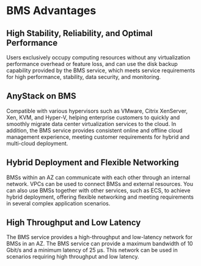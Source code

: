 # BMS Advantages<a name="EN-US_TOPIC_0053536934"></a>

## High Stability, Reliability, and Optimal Performance<a name="section1958571602920"></a>

Users exclusively occupy computing resources without any virtualization performance overhead or feature loss, and can use the disk backup capability provided by the BMS service, which meets service requirements for high performance, stability, data security, and monitoring.

## AnyStack on BMS<a name="section64425391018"></a>

Compatible with various hypervisors such as VMware, Citrix XenServer, Xen, KVM, and Hyper-V, helping enterprise customers to quickly and smoothly migrate data center virtualization services to the cloud. In addition, the BMS service provides consistent online and offline cloud management experience, meeting customer requirements for hybrid and multi-cloud deployment.

## Hybrid Deployment and Flexible Networking<a name="section1788383492814"></a>

BMSs within an AZ can communicate with each other through an internal network. VPCs can be used to connect BMSs and external resources. You can also use BMSs together with other services, such as ECS, to achieve hybrid deployment, offering flexible networking and meeting requirements in several complex application scenarios.

## High Throughput and Low Latency<a name="section224947289921"></a>

The BMS service provides a high-throughput and low-latency network for BMSs in an AZ. The BMS service can provide a maximum bandwidth of 10 Gbit/s and a minimum latency of 25 μs. This network can be used in scenarios requiring high throughput and low latency. 

